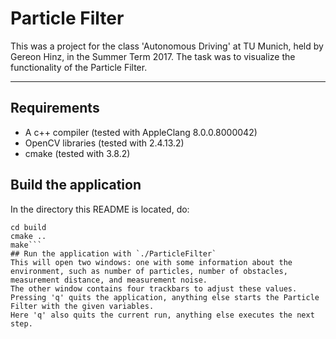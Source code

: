 # Particle Filter
This was a project for the class 'Autonomous Driving' at TU Munich, held by Gereon Hinz, in the Summer Term 2017. The task was to visualize the functionality of the Particle Filter.

----------

## Requirements

 - A c++ compiler (tested with AppleClang 8.0.0.8000042)
 - OpenCV libraries (tested with 2.4.13.2)
 - cmake (tested with 3.8.2)

## Build the application
In the directory this README is located, do:

```mkdir build
cd build
cmake ..
make```
## Run the application with `./ParticleFilter`
This will open two windows: one with some information about the environment, such as number of particles, number of obstacles, measurement distance, and measurement noise.
The other window contains four trackbars to adjust these values.
Pressing 'q' quits the application, anything else starts the Particle Filter with the given variables.
Here 'q' also quits the current run, anything else executes the next step.